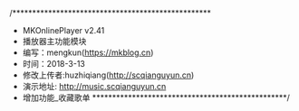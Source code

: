 /**************************************************
 * MKOnlinePlayer v2.41
 * 播放器主功能模块
 * 编写：mengkun(https://mkblog.cn)
 * 时间：2018-3-13
 * 修改上传者:huzhiqiang(http://scqianguyun.cn)
 * 演示地址: http://music.scqianguyun.cn
 * 增加功能_收藏歌单
 *************************************************/
